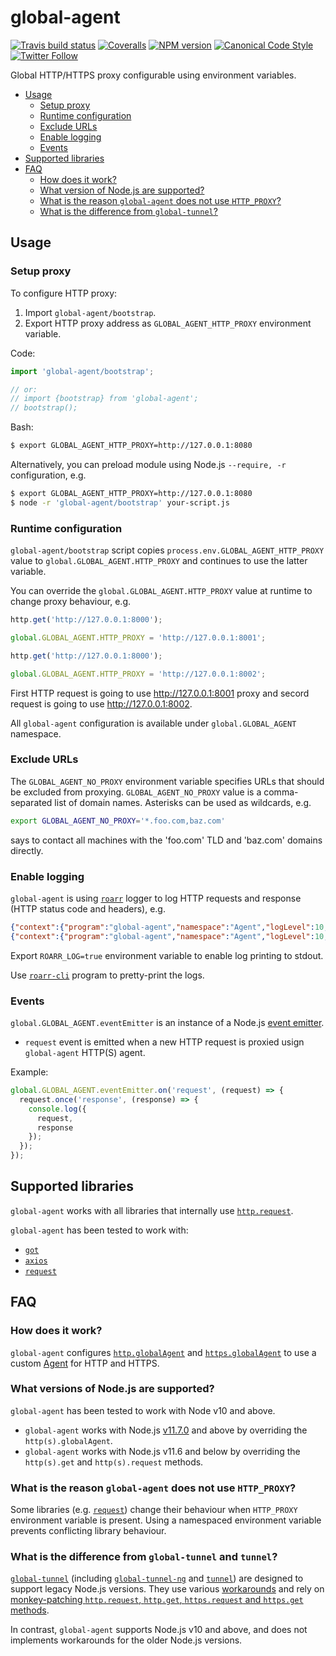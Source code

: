 # global-agent

[![Travis build status](http://img.shields.io/travis/gajus/global-agent/master.svg?style=flat-square)](https://travis-ci.org/gajus/global-agent)
[![Coveralls](https://img.shields.io/coveralls/gajus/global-agent.svg?style=flat-square)](https://coveralls.io/github/gajus/global-agent)
[![NPM version](http://img.shields.io/npm/v/global-agent.svg?style=flat-square)](https://www.npmjs.org/package/global-agent)
[![Canonical Code Style](https://img.shields.io/badge/code%20style-canonical-blue.svg?style=flat-square)](https://github.com/gajus/canonical)
[![Twitter Follow](https://img.shields.io/twitter/follow/kuizinas.svg?style=social&label=Follow)](https://twitter.com/kuizinas)

Global HTTP/HTTPS proxy configurable using environment variables.

* [Usage](#usage)
  * [Setup proxy](#setup-proxy)
  * [Runtime configuration](#runtime-configuration)
  * [Exclude URLs](#exclude-urls)
  * [Enable logging](#enable-logging)
  * [Events](#events)
* [Supported libraries](#supported-libraries)
* [FAQ](#faq)
  * [How does it work?](#how-does-it-work)
  * [What version of Node.js are supported?](#what-version-of-nodejs-are-supported)
  * [What is the reason `global-agent` does not use `HTTP_PROXY`?](#what-is-the-reason-global-agent-does-not-use-http-proxy)
  * [What is the difference from `global-tunnel`?](#what-is-the-difference-from-global-tunnel)

## Usage

### Setup proxy

To configure HTTP proxy:

1. Import `global-agent/bootstrap`.
1. Export HTTP proxy address as `GLOBAL_AGENT_HTTP_PROXY` environment variable.

Code:

```js
import 'global-agent/bootstrap';

// or:
// import {bootstrap} from 'global-agent';
// bootstrap();

```

Bash:

```bash
$ export GLOBAL_AGENT_HTTP_PROXY=http://127.0.0.1:8080

```

Alternatively, you can preload module using Node.js `--require, -r` configuration, e.g.

```bash
$ export GLOBAL_AGENT_HTTP_PROXY=http://127.0.0.1:8080
$ node -r 'global-agent/bootstrap' your-script.js

```

### Runtime configuration

`global-agent/bootstrap` script copies `process.env.GLOBAL_AGENT_HTTP_PROXY` value to `global.GLOBAL_AGENT.HTTP_PROXY` and continues to use the latter variable.

You can override the `global.GLOBAL_AGENT.HTTP_PROXY` value at runtime to change proxy behaviour, e.g.

```js
http.get('http://127.0.0.1:8000');

global.GLOBAL_AGENT.HTTP_PROXY = 'http://127.0.0.1:8001';

http.get('http://127.0.0.1:8000');

global.GLOBAL_AGENT.HTTP_PROXY = 'http://127.0.0.1:8002';

```

First HTTP request is going to use http://127.0.0.1:8001 proxy and secord request is going to use http://127.0.0.1:8002.

All `global-agent` configuration is available under `global.GLOBAL_AGENT` namespace.

### Exclude URLs

The `GLOBAL_AGENT_NO_PROXY` environment variable specifies URLs that should be excluded from proxying. `GLOBAL_AGENT_NO_PROXY` value is a comma-separated list of domain names. Asterisks can be used as wildcards, e.g.

```bash
export GLOBAL_AGENT_NO_PROXY='*.foo.com,baz.com'

```

says to contact all machines with the 'foo.com' TLD and 'baz.com' domains directly.

### Enable logging

`global-agent` is using [`roarr`](https://www.npmjs.com/package/roarr) logger to log HTTP requests and response (HTTP status code and headers), e.g.

```json
{"context":{"program":"global-agent","namespace":"Agent","logLevel":10,"destination":"http://gajus.com","proxy":"http://127.0.0.1:8076"},"message":"proxying request","sequence":1,"time":1556269669663,"version":"1.0.0"}
{"context":{"program":"global-agent","namespace":"Agent","logLevel":10,"headers":{"content-type":"text/plain","content-length":"2","date":"Fri, 26 Apr 2019 12:07:50 GMT","connection":"close"},"requestId":6,"statusCode":200},"message":"proxying response","sequence":2,"time":1557133856955,"version":"1.0.0"}

```

Export `ROARR_LOG=true` environment variable to enable log printing to stdout.

Use [`roarr-cli`](https://github.com/gajus/roarr-cli) program to pretty-print the logs.

### Events

`global.GLOBAL_AGENT.eventEmitter` is an instance of a Node.js [event emitter](https://nodejs.org/api/events.html).

* `request` event is emitted when a new HTTP request is proxied usign `global-agent` HTTP(S) agent.

Example:

```js
global.GLOBAL_AGENT.eventEmitter.on('request', (request) => {
  request.once('response', (response) => {
    console.log({
      request,
      response
    });
  });
});

```

## Supported libraries

`global-agent` works with all libraries that internally use [`http.request`](https://nodejs.org/api/http.html#http_http_request_options_callback).

`global-agent` has been tested to work with:

* [`got`](https://www.npmjs.com/package/got)
* [`axios`](https://www.npmjs.com/package/axios)
* [`request`](https://www.npmjs.com/package/axios)

## FAQ

### How does it work?

`global-agent` configures [`http.globalAgent`](https://nodejs.org/api/http.html#http_http_globalagent) and [`https.globalAgent`](https://nodejs.org/api/https.html#https_https_globalagent) to use a custom [Agent](https://nodejs.org/api/http.html#http_class_http_agent) for HTTP and HTTPS.

### What versions of Node.js are supported?

`global-agent` has been tested to work with Node v10 and above.

* `global-agent` works with Node.js [v11.7.0](https://nodejs.org/uk/blog/release/v11.7.0/) and above by overriding the `http(s).globalAgent`.
* `global-agent` works with Node.js v11.6 and below by overriding the `http(s).get` and `http(s).request` methods.

### What is the reason `global-agent` does not use `HTTP_PROXY`?

Some libraries (e.g. [`request`](https://npmjs.org/package/request)) change their behaviour when `HTTP_PROXY` environment variable is present. Using a namespaced environment variable prevents conflicting library behaviour.

### What is the difference from `global-tunnel` and `tunnel`?

[`global-tunnel`](https://github.com/salesforce/global-tunnel) (including [`global-tunnel-ng`](https://github.com/np-maintain/global-tunnel) and [`tunnel`](https://npmjs.com/package/tunnel)) are designed to support legacy Node.js versions. They use various [workarounds](https://github.com/koichik/node-tunnel/blob/5fb2fb424788597146b7be6729006cad1cf9e9a8/lib/tunnel.js#L134-L144) and rely on [monkey-patching `http.request`, `http.get`, `https.request` and `https.get` methods](https://github.com/np-maintain/global-tunnel/blob/51413dcf0534252b5049ec213105c7063ccc6367/index.js#L302-L338).

In contrast, `global-agent` supports Node.js v10 and above, and does not implements workarounds for the older Node.js versions.
